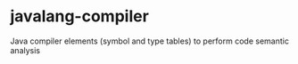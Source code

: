 javalang-compiler
=================

Java compiler elements (symbol and type tables)  to perform code semantic analysis
